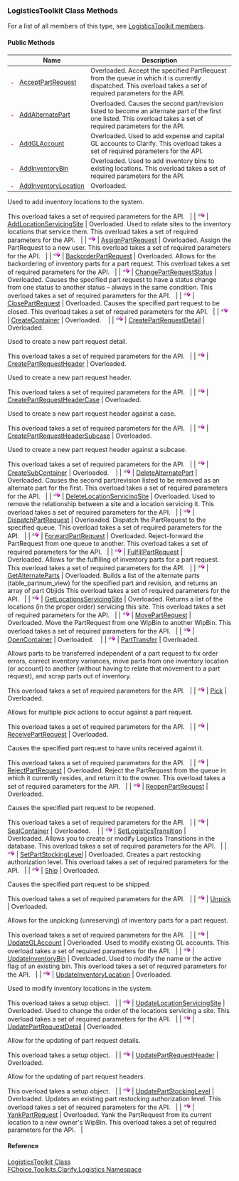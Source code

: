 ﻿### LogisticsToolkit Class Methods

For a list of all members of this type, see [LogisticsToolkit members](FChoice.Toolkits.Clarify~FChoice.Toolkits.Clarify.Logistics.LogisticsToolkit_members.md).

#### Public Methods

|   | Name | Description |
| --- | --- | --- |
| ![Public Method](dotnetimages/publicMethod.png) | [AcceptPartRequest](FChoice.Toolkits.Clarify~FChoice.Toolkits.Clarify.Logistics.LogisticsToolkit~AcceptPartRequest.md) | Overloaded. Accept the specified PartRequest from the queue in which it is currently dispatched. This overload takes a set of required parameters for the API.   |
| ![Public Method](dotnetimages/publicMethod.png) | [AddAlternatePart](FChoice.Toolkits.Clarify~FChoice.Toolkits.Clarify.Logistics.LogisticsToolkit~AddAlternatePart.md) | Overloaded. Causes the second part/revision listed to become an alternate part of the first one listed. This overload takes a set of required parameters for the API.   |
| ![Public Method](dotnetimages/publicMethod.png) | [AddGLAccount](FChoice.Toolkits.Clarify~FChoice.Toolkits.Clarify.Logistics.LogisticsToolkit~AddGLAccount.md) | Overloaded. Used to add expense and capital GL accounts to Clarify. This overload takes a set of required parameters for the API.   |
| ![Public Method](dotnetimages/publicMethod.png) | [AddInventoryBin](FChoice.Toolkits.Clarify~FChoice.Toolkits.Clarify.Logistics.LogisticsToolkit~AddInventoryBin.md) | Overloaded. Used to add inventory bins to existing locations. This overload takes a set of required parameters for the API.   |
| ![Public Method](dotnetimages/publicMethod.png) | [AddInventoryLocation](FChoice.Toolkits.Clarify~FChoice.Toolkits.Clarify.Logistics.LogisticsToolkit~AddInventoryLocation.md) | Overloaded. 
Used to add inventory locations to the system.  

This overload takes a set of required parameters for the API.   |
| ![Public Method](dotnetimages/publicMethod.png) | [AddLocationServicingSite](FChoice.Toolkits.Clarify~FChoice.Toolkits.Clarify.Logistics.LogisticsToolkit~AddLocationServicingSite.md) | Overloaded. Used to relate sites to the inventory locations that service them. This overload takes a set of required parameters for the API.   |
| ![Public Method](dotnetimages/publicMethod.png) | [AssignPartRequest](FChoice.Toolkits.Clarify~FChoice.Toolkits.Clarify.Logistics.LogisticsToolkit~AssignPartRequest.md) | Overloaded. Assign the PartRequest to a new user. This overload takes a set of required parameters for the API.   |
| ![Public Method](dotnetimages/publicMethod.png) | [BackorderPartRequest](FChoice.Toolkits.Clarify~FChoice.Toolkits.Clarify.Logistics.LogisticsToolkit~BackorderPartRequest.md) | Overloaded. Allows for the backordering of inventory parts for a part request. This overload takes a set of required parameters for the API.   |
| ![Public Method](dotnetimages/publicMethod.png) | [ChangePartRequestStatus](FChoice.Toolkits.Clarify~FChoice.Toolkits.Clarify.Logistics.LogisticsToolkit~ChangePartRequestStatus.md) | Overloaded. Causes the specified part request to have a status change from one status to another status – always in the same condition. This overload takes a set of required parameters for the API.   |
| ![Public Method](dotnetimages/publicMethod.png) | [ClosePartRequest](FChoice.Toolkits.Clarify~FChoice.Toolkits.Clarify.Logistics.LogisticsToolkit~ClosePartRequest.md) | Overloaded. Causes the specified part request to be closed. This overload takes a set of required parameters for the API.   |
| ![Public Method](dotnetimages/publicMethod.png) | [CreateContainer](FChoice.Toolkits.Clarify~FChoice.Toolkits.Clarify.Logistics.LogisticsToolkit~CreateContainer.md) | Overloaded.    |
| ![Public Method](dotnetimages/publicMethod.png) | [CreatePartRequestDetail](FChoice.Toolkits.Clarify~FChoice.Toolkits.Clarify.Logistics.LogisticsToolkit~CreatePartRequestDetail.md) | Overloaded. 

Used to create a new part request detail.

This overload takes a set of required parameters for the API.   |
| ![Public Method](dotnetimages/publicMethod.png) | [CreatePartRequestHeader](FChoice.Toolkits.Clarify~FChoice.Toolkits.Clarify.Logistics.LogisticsToolkit~CreatePartRequestHeader.md) | Overloaded. 

Used to create a new part request header.

This overload takes a set of required parameters for the API.   |
| ![Public Method](dotnetimages/publicMethod.png) | [CreatePartRequestHeaderCase](FChoice.Toolkits.Clarify~FChoice.Toolkits.Clarify.Logistics.LogisticsToolkit~CreatePartRequestHeaderCase.md) | Overloaded. 

Used to create a new part request header against a case.

This overload takes a set of required parameters for the API.   |
| ![Public Method](dotnetimages/publicMethod.png) | [CreatePartRequestHeaderSubcase](FChoice.Toolkits.Clarify~FChoice.Toolkits.Clarify.Logistics.LogisticsToolkit~CreatePartRequestHeaderSubcase.md) | Overloaded. 

Used to create a new part request header against a subcase.

This overload takes a set of required parameters for the API.   |
| ![Public Method](dotnetimages/publicMethod.png) | [CreateSubContainer](FChoice.Toolkits.Clarify~FChoice.Toolkits.Clarify.Logistics.LogisticsToolkit~CreateSubContainer.md) | Overloaded.    |
| ![Public Method](dotnetimages/publicMethod.png) | [DeleteAlternatePart](FChoice.Toolkits.Clarify~FChoice.Toolkits.Clarify.Logistics.LogisticsToolkit~DeleteAlternatePart.md) | Overloaded. Causes the second part/revision listed to be removed as an alternate part for the first. This overload takes a set of required parameters for the API.   |
| ![Public Method](dotnetimages/publicMethod.png) | [DeleteLocationServicingSite](FChoice.Toolkits.Clarify~FChoice.Toolkits.Clarify.Logistics.LogisticsToolkit~DeleteLocationServicingSite.md) | Overloaded. Used to remove the relationship between a site and a location servicing it. This overload takes a set of required parameters for the API.   |
| ![Public Method](dotnetimages/publicMethod.png) | [DispatchPartRequest](FChoice.Toolkits.Clarify~FChoice.Toolkits.Clarify.Logistics.LogisticsToolkit~DispatchPartRequest.md) | Overloaded. Dispatch the PartRequest to the specified queue. This overload takes a set of required parameters for the API.   |
| ![Public Method](dotnetimages/publicMethod.png) | [ForwardPartRequest](FChoice.Toolkits.Clarify~FChoice.Toolkits.Clarify.Logistics.LogisticsToolkit~ForwardPartRequest.md) | Overloaded. Reject-forward the PartRequest from one queue to another. This overload takes a set of required parameters for the API.   |
| ![Public Method](dotnetimages/publicMethod.png) | [FulfillPartRequest](FChoice.Toolkits.Clarify~FChoice.Toolkits.Clarify.Logistics.LogisticsToolkit~FulfillPartRequest.md) | Overloaded. Allows for the fulfilling of inventory parts for a part request. This overload takes a set of required parameters for the API.   |
| ![Public Method](dotnetimages/publicMethod.png) | [GetAlternateParts](FChoice.Toolkits.Clarify~FChoice.Toolkits.Clarify.Logistics.LogisticsToolkit~GetAlternateParts.md) | Overloaded. Builds a list of the alternate parts (table_partnum_view) for the specified part and revision, and returns an array of part Objids This overload takes a set of required parameters for the API.   |
| ![Public Method](dotnetimages/publicMethod.png) | [GetLocationsServicingSite](FChoice.Toolkits.Clarify~FChoice.Toolkits.Clarify.Logistics.LogisticsToolkit~GetLocationsServicingSite.md) | Overloaded. Returns a list of the locations (in the proper order) servicing this site. This overload takes a set of required parameters for the API.   |
| ![Public Method](dotnetimages/publicMethod.png) | [MovePartRequest](FChoice.Toolkits.Clarify~FChoice.Toolkits.Clarify.Logistics.LogisticsToolkit~MovePartRequest.md) | Overloaded. Move the PartRequest from one WipBin to another WipBin. This overload takes a set of required parameters for the API.   |
| ![Public Method](dotnetimages/publicMethod.png) | [OpenContainer](FChoice.Toolkits.Clarify~FChoice.Toolkits.Clarify.Logistics.LogisticsToolkit~OpenContainer.md) | Overloaded.    |
| ![Public Method](dotnetimages/publicMethod.png) | [PartTransfer](FChoice.Toolkits.Clarify~FChoice.Toolkits.Clarify.Logistics.LogisticsToolkit~PartTransfer.md) | Overloaded. 

Allows parts to be transferred independent of a part request to fix order errors, correct inventory variances, move parts from one inventory location (or account) to another (without having to relate that movement to a part request), and scrap parts out of inventory.

This overload takes a set of required parameters for the API.   |
| ![Public Method](dotnetimages/publicMethod.png) | [Pick](FChoice.Toolkits.Clarify~FChoice.Toolkits.Clarify.Logistics.LogisticsToolkit~Pick.md) | Overloaded. 

Allows for multiple pick actions to occur against a part request.

This overload takes a set of required parameters for the API.   |
| ![Public Method](dotnetimages/publicMethod.png) | [ReceivePartRequest](FChoice.Toolkits.Clarify~FChoice.Toolkits.Clarify.Logistics.LogisticsToolkit~ReceivePartRequest.md) | Overloaded. 

Causes the specified part request to have units received against it.

This overload takes a set of required parameters for the API.   |
| ![Public Method](dotnetimages/publicMethod.png) | [RejectPartRequest](FChoice.Toolkits.Clarify~FChoice.Toolkits.Clarify.Logistics.LogisticsToolkit~RejectPartRequest.md) | Overloaded. Reject the PartRequest from the queue in which it currently resides, and return it to the owner. This overload takes a set of required parameters for the API.   |
| ![Public Method](dotnetimages/publicMethod.png) | [ReopenPartRequest](FChoice.Toolkits.Clarify~FChoice.Toolkits.Clarify.Logistics.LogisticsToolkit~ReopenPartRequest.md) | Overloaded. 

Causes the specified part request to be reopened.

This overload takes a set of required parameters for the API.   |
| ![Public Method](dotnetimages/publicMethod.png) | [SealContainer](FChoice.Toolkits.Clarify~FChoice.Toolkits.Clarify.Logistics.LogisticsToolkit~SealContainer.md) | Overloaded.    |
| ![Public Method](dotnetimages/publicMethod.png) | [SetLogisticsTransition](FChoice.Toolkits.Clarify~FChoice.Toolkits.Clarify.Logistics.LogisticsToolkit~SetLogisticsTransition.md) | Overloaded. Allows you to create or modify Logistics Transitions in the database. This overload takes a set of required parameters for the API.   |
| ![Public Method](dotnetimages/publicMethod.png) | [SetPartStockingLevel](FChoice.Toolkits.Clarify~FChoice.Toolkits.Clarify.Logistics.LogisticsToolkit~SetPartStockingLevel.md) | Overloaded. Creates a part restocking authorization level. This overload takes a set of required parameters for the API.   |
| ![Public Method](dotnetimages/publicMethod.png) | [Ship](FChoice.Toolkits.Clarify~FChoice.Toolkits.Clarify.Logistics.LogisticsToolkit~Ship.md) | Overloaded. 

Causes the specified part request to be shipped.

This overload takes a set of required parameters for the API.   |
| ![Public Method](dotnetimages/publicMethod.png) | [Unpick](FChoice.Toolkits.Clarify~FChoice.Toolkits.Clarify.Logistics.LogisticsToolkit~Unpick.md) | Overloaded. 

Allows for the unpicking (unreserving) of inventory parts for a part request.

This overload takes a set of required parameters for the API.   |
| ![Public Method](dotnetimages/publicMethod.png) | [UpdateGLAccount](FChoice.Toolkits.Clarify~FChoice.Toolkits.Clarify.Logistics.LogisticsToolkit~UpdateGLAccount.md) | Overloaded. Used to modify existing GL accounts. This overload takes a set of required parameters for the API.   |
| ![Public Method](dotnetimages/publicMethod.png) | [UpdateInventoryBin](FChoice.Toolkits.Clarify~FChoice.Toolkits.Clarify.Logistics.LogisticsToolkit~UpdateInventoryBin.md) | Overloaded. Used to modify the name or the active flag of an existing bin. This overload takes a set of required parameters for the API.   |
| ![Public Method](dotnetimages/publicMethod.png) | [UpdateInventoryLocation](FChoice.Toolkits.Clarify~FChoice.Toolkits.Clarify.Logistics.LogisticsToolkit~UpdateInventoryLocation.md) | Overloaded. 

Used to modify inventory locations in the system.

This overload takes a setup object.   |
| ![Public Method](dotnetimages/publicMethod.png) | [UpdateLocationServicingSite](FChoice.Toolkits.Clarify~FChoice.Toolkits.Clarify.Logistics.LogisticsToolkit~UpdateLocationServicingSite.md) | Overloaded. Used to change the order of the locations servicing a site. This overload takes a set of required parameters for the API.   |
| ![Public Method](dotnetimages/publicMethod.png) | [UpdatePartRequestDetail](FChoice.Toolkits.Clarify~FChoice.Toolkits.Clarify.Logistics.LogisticsToolkit~UpdatePartRequestDetail.md) | Overloaded. 

Allow for the updating of part request details.

This overload takes a setup object.   |
| ![Public Method](dotnetimages/publicMethod.png) | [UpdatePartRequestHeader](FChoice.Toolkits.Clarify~FChoice.Toolkits.Clarify.Logistics.LogisticsToolkit~UpdatePartRequestHeader.md) | Overloaded. 

Allow for the updating of part request headers.

This overload takes a setup object.   |
| ![Public Method](dotnetimages/publicMethod.png) | [UpdatePartStockingLevel](FChoice.Toolkits.Clarify~FChoice.Toolkits.Clarify.Logistics.LogisticsToolkit~UpdatePartStockingLevel.md) | Overloaded. Updates an existing part restocking authorization level. This overload takes a set of required parameters for the API.   |
| ![Public Method](dotnetimages/publicMethod.png) | [YankPartRequest](FChoice.Toolkits.Clarify~FChoice.Toolkits.Clarify.Logistics.LogisticsToolkit~YankPartRequest.md) | Overloaded. Yank the PartRequest from its current location to a new owner's WipBin. This overload takes a set of required parameters for the API.   |





#### Reference

[LogisticsToolkit Class](FChoice.Toolkits.Clarify~FChoice.Toolkits.Clarify.Logistics.LogisticsToolkit.md)  
[FChoice.Toolkits.Clarify.Logistics Namespace](FChoice.Toolkits.Clarify~FChoice.Toolkits.Clarify.Logistics_namespace.md)